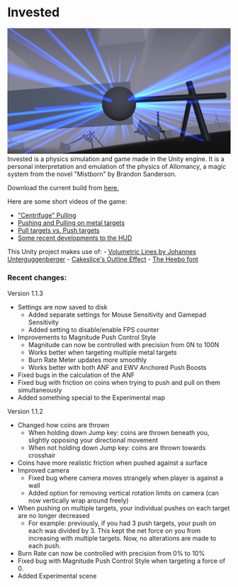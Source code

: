 # Invested
![](demoImage.png)
Invested is a physics simulation and game made in the Unity engine. It is a personal interpretation and emulation of the physics of Allomancy, a magic system from the novel "Mistborn" by Brandon Sanderson.

Download the current build from [here.](https://www.dropbox.com/s/6o152qparaoede7/Invested.zip?dl=1)

Here are some short videos of the game:
- ["Centrifuge" Pulling](https://gfycat.com/BlackandwhiteEllipticalAfricanaugurbuzzard)
- [Pushing and Pulling on metal targets](https://gfycat.com/PowerfulPaleAuk)
- [Pull targets vs. Push targets](https://gfycat.com/FoolishUnderstatedBackswimmer)
- [Some recent developments to the HUD](https://gfycat.com/ChubbySelfishBoutu)

This Unity project makes use of:
	- [Volumetric Lines by Johannes Unterguggenberger](https://assetstore.unity.com/packages/tools/particles-effects/volumetric-lines-29160)
	- [Cakeslice's Outline Effect](https://github.com/cakeslice/Outline-Effect)
	- [The Heebo font](https://fonts.google.com/specimen/Heebo)


### Recent changes:

Version 1.1.3

- Settings are now saved to disk
	- Added separate settings for Mouse Sensitivity and Gamepad Sensitivity
	- Added setting to disable/enable FPS counter
- Improvements to Magnitude Push Control Style
	- Magnitude can now be controlled with precision from 0N to 100N
	- Works better when targeting multiple metal targets
	- Burn Rate Meter updates more smoothly
	- Works better with both ANF and EWV Anchored Push Boosts
- Fixed bugs in the calculation of the ANF
- Fixed bug with friction on coins when trying to push and pull on them simultaneously
- Added something special to the Experimental map

Version 1.1.2

- Changed how coins are thrown
	- When holding down Jump key: coins are thrown beneath you, slightly opposing your directional movement
	- When not holding down Jump key: coins are thrown towards crosshair
- Coins have more realistic friction when pushed against a surface
- Improved camera
	- Fixed bug where camera moves strangely when player is against a wall
	- Added option for removing vertical rotation limits on camera (can now vertically wrap around freely)
- When pushing on multiple targets, your individual pushes on each target are no longer decreased
	- For example: previously, if you had 3 push targets, your push on each was divided by 3. This kept the net force on you from increasing with multiple targets. Now, no alterations are made to each push.
- Burn Rate can now be controlled with precision from 0% to 10%
- Fixed bug with Magnitude Push Control Style when targeting a force of 0.
- Added Experimental scene
